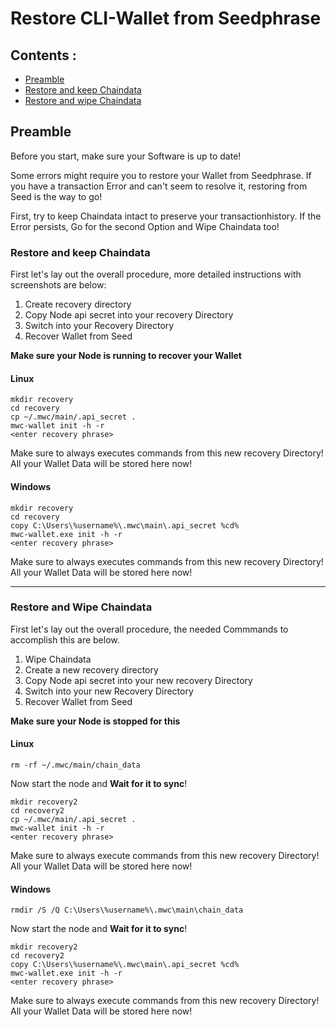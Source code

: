 
# Restore CLI-Wallet from Seedphrase 


## Contents : 
  * [Preamble](#preamble)
  * [Restore and keep Chaindata](#Restore-and-keep-Chaindata)
  * [Restore and wipe Chaindata](#Restore-and-wipe-Chaindata)
	
## Preamble
Before you start, make sure your Software is up to date!

Some errors might require you to restore your Wallet from Seedphrase.
If you have a transaction Error and can't seem to resolve it, restoring from Seed is the way to go!

First, try to keep Chaindata intact to preserve your transactionhistory.
If the Error persists, Go for the second Option and Wipe Chaindata too!

  
 ### Restore and keep Chaindata 
 
 First let's lay out the overall procedure, more detailed instructions with screenshots are below:
 
 1) Create recovery directory
 2) Copy Node api secret into your recovery Directory
 3) Switch into your Recovery Directory
 4) Recover Wallet from Seed 
 

 **Make sure your Node is running to recover your Wallet**
 
 #### Linux
	mkdir recovery 
	cd recovery  
	cp ~/.mwc/main/.api_secret .
	mwc-wallet init -h -r 
	<enter recovery phrase> 
 
 Make sure to always executes commands from this new recovery Directory! All your Wallet Data will be stored here now!
 
 #### Windows
 
	mkdir recovery 
	cd recovery  
	copy C:\Users\%username%\.mwc\main\.api_secret %cd%  
	mwc-wallet.exe init -h -r  
	<enter recovery phrase> 
 
  Make sure to always executes commands from this new recovery Directory! All your Wallet Data will be stored here now!
 
------

 ### Restore and Wipe Chaindata 
 
 First let's lay out the overall procedure, the needed Commmands to accomplish this are below.
 
 1) Wipe Chaindata 
 2) Create a new recovery directory
 3) Copy Node api secret into your new recovery Directory
 4) Switch into your new Recovery Directory
 5) Recover Wallet from Seed 
 


 **Make sure your Node is stopped for this**

 #### Linux
 
	rm -rf ~/.mwc/main/chain_data
	
  Now start the node and **Wait for it to sync**! 
  
	mkdir recovery2
	cd recovery2
	cp ~/.mwc/main/.api_secret .
	mwc-wallet init -h -r
	<enter recovery phrase>

 
  Make sure to always execute commands from this new recovery Directory! All your Wallet Data will be stored here now!
 
 
 #### Windows
 
	rmdir /S /Q C:\Users\%username%\.mwc\main\chain_data
	
  Now start the node and **Wait for it to sync**!
  
	mkdir recovery2
	cd recovery2
	copy C:\Users\%username%\.mwc\main\.api_secret %cd%
	mwc-wallet.exe init -h -r
	<enter recovery phrase>
 
  Make sure to always execute commands from this new recovery Directory! All your Wallet Data will be stored here now!
 

 
  


